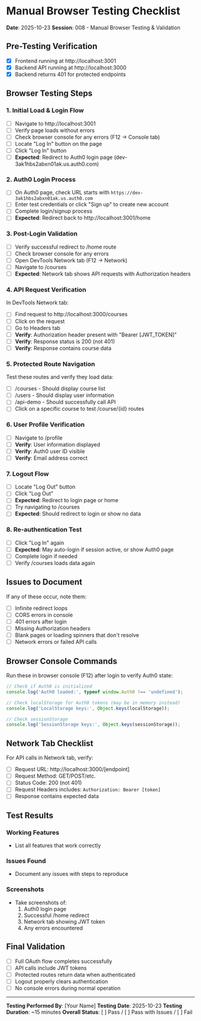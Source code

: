 # Manual Browser Testing Checklist

**Date**: 2025-10-23
**Session**: 008 - Manual Browser Testing & Validation

## Pre-Testing Verification

- [x] Frontend running at http://localhost:3001
- [x] Backend API running at http://localhost:3000
- [x] Backend returns 401 for protected endpoints

## Browser Testing Steps

### 1. Initial Load & Login Flow

- [ ] Navigate to http://localhost:3001
- [ ] Verify page loads without errors
- [ ] Check browser console for any errors (F12 → Console tab)
- [ ] Locate "Log In" button on the page
- [ ] Click "Log In" button
- [ ] **Expected**: Redirect to Auth0 login page (dev-3ak1hbs2abxn01ak.us.auth0.com)

### 2. Auth0 Login Process

- [ ] On Auth0 page, check URL starts with `https://dev-3ak1hbs2abxn01ak.us.auth0.com`
- [ ] Enter test credentials or click "Sign up" to create new account
- [ ] Complete login/signup process
- [ ] **Expected**: Redirect back to http://localhost:3001/home

### 3. Post-Login Validation

- [ ] Verify successful redirect to /home route
- [ ] Check browser console for any errors
- [ ] Open DevTools Network tab (F12 → Network)
- [ ] Navigate to /courses
- [ ] **Expected**: Network tab shows API requests with Authorization headers

### 4. API Request Verification

In DevTools Network tab:
- [ ] Find request to http://localhost:3000/courses
- [ ] Click on the request
- [ ] Go to Headers tab
- [ ] **Verify**: Authorization header present with "Bearer [JWT_TOKEN]"
- [ ] **Verify**: Response status is 200 (not 401)
- [ ] **Verify**: Response contains course data

### 5. Protected Route Navigation

Test these routes and verify they load data:
- [ ] /courses - Should display course list
- [ ] /users - Should display user information
- [ ] /api-demo - Should successfully call API
- [ ] Click on a specific course to test /course/{id} routes

### 6. User Profile Verification

- [ ] Navigate to /profile
- [ ] **Verify**: User information displayed
- [ ] **Verify**: Auth0 user ID visible
- [ ] **Verify**: Email address correct

### 7. Logout Flow

- [ ] Locate "Log Out" button
- [ ] Click "Log Out"
- [ ] **Expected**: Redirect to login page or home
- [ ] Try navigating to /courses
- [ ] **Expected**: Should redirect to login or show no data

### 8. Re-authentication Test

- [ ] Click "Log In" again
- [ ] **Expected**: May auto-login if session active, or show Auth0 page
- [ ] Complete login if needed
- [ ] Verify /courses loads data again

## Issues to Document

If any of these occur, note them:
- [ ] Infinite redirect loops
- [ ] CORS errors in console
- [ ] 401 errors after login
- [ ] Missing Authorization headers
- [ ] Blank pages or loading spinners that don't resolve
- [ ] Network errors or failed API calls

## Browser Console Commands

Run these in browser console (F12) after login to verify Auth0 state:

```javascript
// Check if Auth0 is initialized
console.log('Auth0 loaded:', typeof window.Auth0 !== 'undefined');

// Check localStorage for Auth0 tokens (may be in memory instead)
console.log('LocalStorage keys:', Object.keys(localStorage));

// Check sessionStorage
console.log('SessionStorage keys:', Object.keys(sessionStorage));
```

## Network Tab Checklist

For API calls in Network tab, verify:
- [ ] Request URL: http://localhost:3000/[endpoint]
- [ ] Request Method: GET/POST/etc.
- [ ] Status Code: 200 (not 401)
- [ ] Request Headers includes: `Authorization: Bearer [token]`
- [ ] Response contains expected data

## Test Results

### Working Features
- List all features that work correctly

### Issues Found
- Document any issues with steps to reproduce

### Screenshots
- Take screenshots of:
  1. Auth0 login page
  2. Successful /home redirect
  3. Network tab showing JWT token
  4. Any errors encountered

## Final Validation

- [ ] Full OAuth flow completes successfully
- [ ] API calls include JWT tokens
- [ ] Protected routes return data when authenticated
- [ ] Logout properly clears authentication
- [ ] No console errors during normal operation

---

**Testing Performed By**: [Your Name]
**Testing Date**: 2025-10-23
**Testing Duration**: ~15 minutes
**Overall Status**: [ ] Pass / [ ] Pass with Issues / [ ] Fail